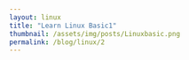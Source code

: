 ```yaml
---
layout: linux
title: "Learn Linux Basic1"
thumbnail: /assets/img/posts/Linuxbasic.png
permalink: /blog/linux/2
---
```

